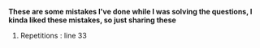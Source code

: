 **These are some mistakes I've done while I was solving the questions, I kinda liked these mistakes, so just sharing these**

1. Repetitions : line 33
